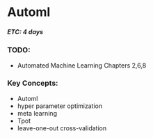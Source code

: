 # Automl
##### ETC: 4 days

### TODO:
-   Automated Machine Learning Chapters 2,6,8



### Key Concepts:
-   Automl
-   hyper parameter optimization
-   meta learning
-   Tpot
-   leave-one-out cross-validation
